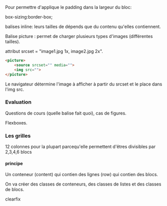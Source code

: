 Pour permettre d'applique le padding dans la largeur du bloc:

box-sizing:border-box;

balises inline: leurs tailles de dépends que du contenu qu'elles contiennent.

Balise picture : permet de charger plusieurs types d'images (différentes tailles).

attribut srcset = "image1.jpg 1x, image2.jpg 2x".

```HTML
<picture>
	<source srcset="" media="">
	<img src="">
</picture>
```

Le navigateur détermine l'image à afficher à partir du srcset et le place dans l'img src.

### Evaluation

Questions de cours (quelle balise fait quoi), cas de figures.

Flexboxes.

### Les grilles

12 colonnes pour la plupart parcequ'elle permettent d'êtres divisibles par 2,3,4,6 blocs

#### principe

Un conteneur (content) qui contien des lignes (row) qui contien des blocs.

On va créer des classes de conteneurs, des classes de listes et des  classes de blocs.

clearfix


